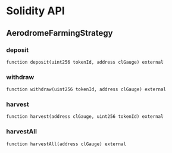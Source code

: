# Solidity API

## AerodromeFarmingStrategy

### deposit

```solidity
function deposit(uint256 tokenId, address clGauge) external
```

### withdraw

```solidity
function withdraw(uint256 tokenId, address clGauge) external
```

### harvest

```solidity
function harvest(address clGauge, uint256 tokenId) external
```

### harvestAll

```solidity
function harvestAll(address clGauge) external
```

